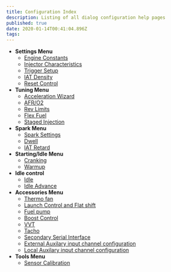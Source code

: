 ```yaml
---
title: Configuration Index
description: Listing of all dialog configuration help pages
published: true
date: 2020-01-14T00:41:04.896Z
tags: 
---
```


-   **Settings Menu**
    -   [Engine Constants](/configuration/Engine_Constants)
    -   [Injector Characteristics](/configuration/Injector_Characteristics)
    -   [Trigger Setup](/configuration/Trigger_Setup)
    -   [IAT Density](/configuration/IAT_Density)
    -   [Reset Control](/configuration/Reset_Control)
-   **Tuning Menu**
    -   [Acceleration Wizard](/configuration/Acceleration_Wizard)
    -   [AFR/O2](/configuration/O2)
    -   [Rev Limits](/configuration/Rev_Limits)
    -   [Flex Fuel](/configuration/Flex_Fuel)
    -   [Staged Injection](/configuration/Staged_Injection)
-   **Spark Menu**
    -   [Spark Settings](/configuration/Spark_Settings "wikilink")
    -   [Dwell](/configuration/Dwell "wikilink")
    -   [IAT Retard](/configuration/IAT_Retard "wikilink")
-   **Starting/Idle Menu**
    -   [Cranking](/configuration/Cranking "wikilink")
    -   [Warmup](/configuration/Warmup "wikilink")
-   **Idle control**
    -   [Idle](/configuration/Idle "wikilink")
    -   [Idle Advance](/configuration/IdleAdvance "wikilink")
-   **Accessories Menu**
    -   [Thermo fan](/configuration/Thermo_fan "wikilink")
    -   [Launch Control and Flat shift](/configuration/Launch_Flatshift "wikilink")
    -   [Fuel pump](/configuration/Fuel_pump "wikilink")
    -   [Boost Control](/configuration/Boost_Control "wikilink")
    -   [VVT](/configuration/VVT "wikilink")
    -   [Tacho](/configuration/Tacho "wikilink")
    -   [Secondary Serial Interface](/configuration/Secondary_Serial_IO_interface "wikilink")
    -   [External Auxilary input channel configuration](/configuration/Auxillary_IO_Configuration#How_to_Configure_to_use_a_External_Data_Source "wikilink")
    -   [Local Auxilary input channel configuration](/configuration/Auxillary_IO_Configuration#How_to_Configure_to_use_a_Local_MCU_pin "wikilink")
-   **Tools Menu**
    -   [Sensor Calibration](/configuration/Sensor_Calibration "wikilink")
